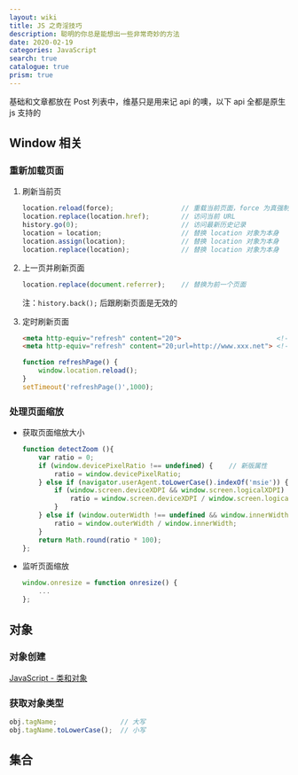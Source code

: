 ```yaml
---
layout: wiki
title: JS 之奇淫技巧
description: 聪明的你总是能想出一些非常奇妙的方法
date: 2020-02-19
categories: JavaScript
search: true
catalogue: true
prism: true
---
```


基础和文章都放在 Post 列表中，维基只是用来记 api 的噢，以下 api 全都是原生 js 支持的

## Window 相关

### 重新加载页面

1. 刷新当前页

    ```javascript
    location.reload(force);                 // 重载当前页面，force 为真强制刷新
    location.replace(location.href);        // 访问当前 URL
    history.go(0);                          // 访问最新历史记录
    location = location;                    // 替换 location 对象为本身
    location.assign(location);              // 替换 location 对象为本身
    location.replace(location);             // 替换 location 对象为本身
    ```

2. 上一页并刷新页面

    ```javascript
    location.replace(document.referrer);    // 替换为前一个页面
    ```

    注：`history.back();` 后跟刷新页面是无效的

3. 定时刷新页面

    ```html
    <meta http-equiv="refresh" content="20">                        <!-- 定时刷新 -->
    <meta http-equiv="refresh" content="20;url=http://www.xxx.net"> <!-- 定时跳转 -->
    ```

    ```javascript
    function refreshPage() {
        window.location.reload();
    }
    setTimeout('refreshPage()',1000);
    ```

### 处理页面缩放

* 获取页面缩放大小

    ```javascript
    function detectZoom (){ 
        var ratio = 0;
        if (window.devicePixelRatio !== undefined) {    // 新版属性
            ratio = window.devicePixelRatio;
        } else if (navigator.userAgent.toLowerCase().indexOf('msie')) {
            if (window.screen.deviceXDPI && window.screen.logicalXDPI) {
                ratio = window.screen.deviceXDPI / window.screen.logicalXDPI;
            }
        } else if (window.outerWidth !== undefined && window.innerWidth !== undefined) {
            ratio = window.outerWidth / window.innerWidth;
        }
        return Math.round(ratio * 100);
    };
    ```

* 监听页面缩放

    ```javascript
    window.onresize = function onresize() {
        ...
    };
    ```

## 对象

### 对象创建

[JavaScript - 类和对象](/posts/js-Create-Object.html)

### 获取对象类型

```javascript
obj.tagName;                // 大写
obj.tagName.toLowerCase();  // 小写
```

## 集合

